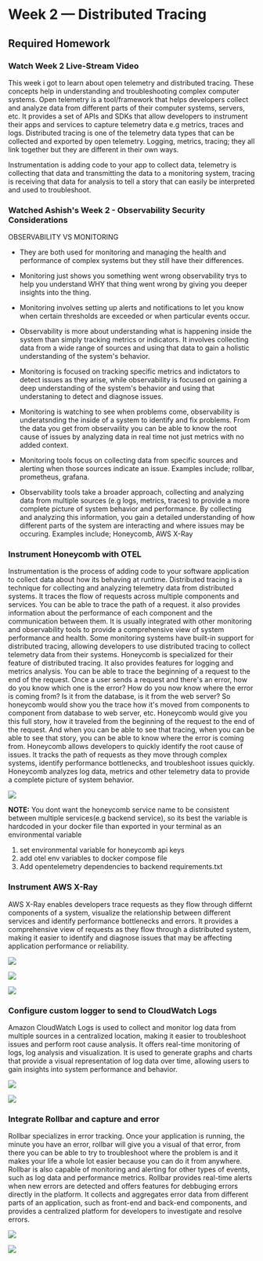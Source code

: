 # Week 2 — Distributed Tracing

## Required Homework

### Watch Week 2 Live-Stream Video

This week i got to learn about open telemetry and distributed tracing. These concepts help in understanding and troubleshooting complex computer systems. Open telemetry is a tool/framework that helps developers collect and analyze data from different parts of their computer systems, servers, etc. It provides a set of APIs and SDKs that allow developers to instrument their apps and services to capture telemetry data e.g metrics, traces and logs. Distributed tracing is one of the telemetry data types that can be collected and exported by open telemetry.  Logging, metrics, tracing; they all link together but they are different in their own ways.

Instrumentation is adding code to your app to collect data, telemetry is collecting that data and transmitting the data to a monitoring system, tracing is receiving that data for analysis to tell a story that can easily be interpreted and used to troubleshoot.

### Watched Ashish's Week 2 - Observability Security Considerations

OBSERVABILITY VS MONITORING
- They are both used for monitoring and managing the health and performance of complex systems but they still have their differences.

- Monitoring just shows you something went wrong observability trys to help you understand WHY that thing went wrong by giving you deeper insights into the thing.

- Monitoring involves setting up alerts and notifications to let you know when certain thresholds are exceeded or when particular events occur. 

- Observability is more about understanding what is happening inside the system than simply tracking metrics or indicators. It involves collecting data from a wide range of sources and using that data to gain a holistic understanding of the system's behavior.

- Monitoring is focused on tracking specific metrics and indictators to detect issues as they arise, while observability is focused on gaining a deep understanding of the system's behavior and using that understaning to detect and diagnose issues.

- Monitoring is watching to see when problems come, observability is underatsnding the inside of a system to identify and fix problems. From the data you get from observaility you can be able to know the root cause of issues by analyzing data in real time not just metrics with no added context. 

- Monitoring tools focus on collecting data from specific sources and alerting when those sources indicate an issue. Examples include; rollbar, prometheus, grafana. 

- Observability tools take a broader approach, collecting and analyzing data from multiple sources (e.g logs, metrics, traces) to provide a more complete picture of system behavior and performance. By collecting and analyzing this information, you gain a detailed understanding of how different parts of the system are interacting and where issues may be occuring. Examples include; Honeycomb, AWS X-Ray

### Instrument Honeycomb with OTEL
Instrumentation is the process of adding code to your software application to collect data about how its behaving at runtime. Distributed tracing is a technique for collecting and analyzing telemetry data from distributed systems. It traces the flow of requests across multiple components and services. You can be able to trace the path of a request. it also provides information about the performance of each component and the communication between them. It is usually integrated with other monitoring and observability tools to provide a comprehensive view of system performance and health. Some monitoring systems have built-in support for distributed tracing, allowing developers to use distributed tracing to collect telemetry data from their systems. 
Honeycomb is specialized for their feature of distributed tracing. It also provides features for logging and metrics analysis. You can be able to trace the beginning of a request to the end of the request. Once a user sends a request and there's an error, how do you know which one is the error? How do you now know where the error is coming from? Is it from the database, is it from the web server? So honeycomb would show you the trace how it's moved from components to component from database to web server, etc. Honeycomb would give you this full story, how it traveled from the beginning of the request to the end of the request. And when you can be able to see that tracing, when you can be able to see that story, you can be able to know where the error is coming from. Honeycomb allows developers to quickly identify the root cause of issues. It tracks the path of requests as they move through complex systems, identify performance bottlenecks, and troubleshoot issues quickly. Honeycomb analyzes log data, metrics and other telemetry data to provide a complete picture of system behavior.

![](./assets/week-2/week-2-honeycomb-dataset.png)


<b>NOTE:</b>  You dont want the honeycomb service name to be consistent between multiple services(e.g backend service), so its best the variable is hardcoded in your docker file than exported in your terminal as an environmental variable

1. set environmental variable for honeycomb api keys
2. add otel env variables to docker compose file
3. Add opentelemetry dependencies to backend requirements.txt

### Instrument AWS X-Ray

AWS X-Ray enables developers trace requests as they flow through differnt components of a system, visualize the relationship between different services and identify performance bottlenecks and errors. It provides a comprehensive view of requests as they flow through a distributed system, making it easier to identify and diagnose issues that may be affecting application performance or reliability.

![](./assets/week-2/week-2-create-xray-group.png)

![](./assets/week-2/week-2-xray-service-map.png)

![](./assets/week-2/week-2-xray-traces.png)

### Configure custom logger to send to CloudWatch Logs

Amazon CloudWatch Logs is used to collect and monitor log data from multiple sources in a centralized location, making it easier to troubleshoot issues and perform root cause analysis. It offers real-time monitoring of logs, log analysis and visualization. It is used to generate graphs and charts that provide a visual representation of log data over time, allowing users to gain insights into system performance and behavior.

![](./assets/week-2/week-2-cloudwatch-log-events.png)

![](./assets/week-2/week-2-cloudwatch-logs-stream.png)

### Integrate Rollbar and capture and error

Rollbar specializes in error tracking. Once your application is running, the minute you have an error, rollbar will give you a visual of that error, from there you can be able to try to troubleshoot where the problem is and it makes your life a whole lot easier because you can do it from anywhere. Rollbar is also capable of monitoring and alerting for other types of events, such as log data and performance metrics. Rollbar provides real-time alerts when new errors are detected and offers features for debbuging errors directly in the platform. It collects and aggregates error data from different parts of an application, such as front-end and back-end components, and provides a centralized platform for developers to investigate and resolve errors.

![](./assets/week-2/week-2-rollbar-dashboard.png)

![](./assets/week-2/week-2-rollbar-error-occurence.png)

